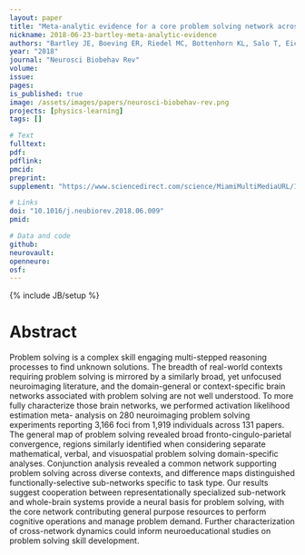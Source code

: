 ```yaml
---
layout: paper
title: "Meta-analytic evidence for a core problem solving network across multiple representational domains"
nickname: 2018-06-23-bartley-meta-analytic-evidence
authors: "Bartley JE, Boeving ER, Riedel MC, Bottenhorn KL, Salo T, Eickhoff SB, Brewe E, Sutherland MT, Laird AR"
year: "2018"
journal: "Neurosci Biobehav Rev"
volume:
issue:
pages:
is_published: true
image: /assets/images/papers/neurosci-biobehav-rev.png
projects: [physics-learning]
tags: []

# Text
fulltext:
pdf:
pdflink:
pmcid:
preprint:
supplement: "https://www.sciencedirect.com/science/MiamiMultiMediaURL/1-s2.0-S0149763417304773/1-s2.0-S0149763417304773-mmc1.docx/271127/html/S0149763417304773/949964dfffca767a6d4546d26b9959bd/mmc1.docx"

# Links
doi: "10.1016/j.neubiorev.2018.06.009"
pmid:

# Data and code
github:
neurovault:
openneuro:
osf:
---
```

{% include JB/setup %}

# Abstract

Problem solving is a complex skill engaging multi-stepped reasoning processes to find unknown solutions. The breadth of real-world contexts requiring problem solving is mirrored by a similarly broad, yet unfocused neuroimaging literature, and the domain-general or context-specific brain networks associated with problem solving are not well understood. To more fully characterize those brain networks, we performed activation likelihood estimation meta- analysis on 280 neuroimaging problem solving experiments reporting 3,166 foci from 1,919 individuals across 131 papers. The general map of problem solving revealed broad fronto-cingulo-parietal convergence, regions similarly identified when considering separate mathematical, verbal, and visuospatial problem solving domain-specific analyses. Conjunction analysis revealed a common network supporting problem solving across diverse contexts, and difference maps distinguished functionally-selective sub-networks specific to task type. Our results suggest cooperation between representationally specialized sub-network and whole-brain systems provide a neural basis for problem solving, with the core network contributing general purpose resources to perform cognitive operations and manage problem demand. Further characterization of cross-network dynamics could inform neuroeducational studies on problem solving skill development.
